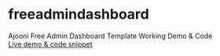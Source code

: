 # freeadmindashboard
Ajooni Free Admin Dashboard Template Working Demo &amp; Code<br>
[Live demo & code snippet
](https://therichpost.com/ajooni-free-admin-dashboard-template-working-demo-code/)
